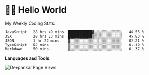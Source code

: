 # 👋🏽 Hello World 

<!--![Deepankar's github stats](https://github-readme-stats.vercel.app/api?username=Deep-Codes&count_private=true&show_icons=true&theme=radical)-->
My Weekly Coding Stats:

<!--START_SECTION:waka-->
```text
JavaScript   28 hrs 49 mins  ███████████▓░░░░░░░░░░░░░   46.55 % 
JSX          28 hrs 23 mins  ███████████▒░░░░░░░░░░░░░   45.83 % 
JSON         1 hr 22 mins    ▓░░░░░░░░░░░░░░░░░░░░░░░░   02.21 % 
TypeScript   52 mins         ▒░░░░░░░░░░░░░░░░░░░░░░░░   01.40 % 
Markdown     50 mins         ▒░░░░░░░░░░░░░░░░░░░░░░░░   01.37 % 
```
<!--END_SECTION:waka-->

**Languages and Tools:**



<p align="left"> <img src="https://komarev.com/ghpvc/?username=Deep-Codes&label=Views&color=blue&style=plastic" alt="Deepankar Page Views" /> </p>
